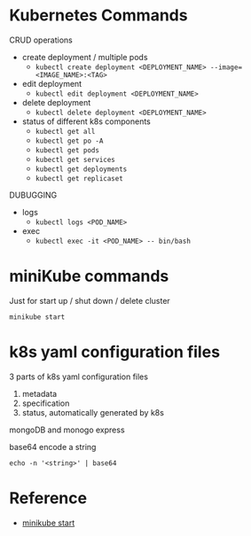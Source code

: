 # Kubernetes Commands
CRUD operations
- create deployment / multiple pods
  - `kubectl create deployment <DEPLOYMENT_NAME> --image=<IMAGE_NAME>:<TAG>`
- edit deployment
  - `kubectl edit deployment <DEPLOYMENT_NAME>`
- delete deployment
  - `kubectl delete deployment <DEPLOYMENT_NAME>`
- status of different k8s components
  - `kubectl get all`
  - `kubectl get po -A`
  - `kubectl get pods`
  - `kubectl get services`
  - `kubectl get deployments`
  - `kubectl get replicaset`

DUBUGGING
- logs
  - `kubectl logs <POD_NAME>`
- exec
  - `kubectl exec -it <POD_NAME> -- bin/bash`


# miniKube commands
Just for start up / shut down / delete cluster
```
minikube start
```

# k8s yaml configuration files
3 parts of k8s yaml configuration files
1. metadata
2. specification
3. status, automatically generated by k8s



mongoDB and monogo express

base64 encode a string
```
echo -n '<string>' | base64
```

# Reference
- [minikube start](https://minikube.sigs.k8s.io/docs/start/)